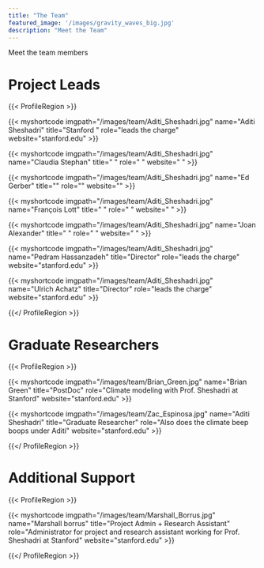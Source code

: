 ```yaml
---
title: "The Team"
featured_image: '/images/gravity_waves_big.jpg'
description: "Meet the Team"
---
```


Meet the team members

# Project Leads

{{< ProfileRegion >}}

{{< myshortcode
  imgpath="/images/team/Aditi_Sheshadri.jpg"
  name="Aditi Sheshadri"
  title="Stanford "
  role="leads the charge"
  website="stanford.edu" >}}

{{< myshortcode
  imgpath="/images/team/Aditi_Sheshadri.jpg"
  name="Claudia Stephan"
  title=" "
  role=" "
  website=" " >}}

{{< myshortcode
  imgpath="/images/team/Aditi_Sheshadri.jpg"
  name="Ed Gerber"
  title=""
  role=""
  website="" >}}

{{< myshortcode
  imgpath="/images/team/Aditi_Sheshadri.jpg"
  name="François Lott"
  title=" "
  role=" "
  website=" " >}}

{{< myshortcode
  imgpath="/images/team/Aditi_Sheshadri.jpg"
  name="Joan Alexander"
  title=" "
  role=" "
  website=" " >}}

{{< myshortcode
  imgpath="/images/team/Aditi_Sheshadri.jpg"
  name="Pedram Hassanzadeh"
  title="Director"
  role="leads the charge"
  website="stanford.edu" >}}

{{< myshortcode
  imgpath="/images/team/Aditi_Sheshadri.jpg"
  name="Ulrich Achatz"
  title="Director"
  role="leads the charge"
  website="stanford.edu" >}}

{{</ ProfileRegion >}}

# Graduate Researchers

{{< ProfileRegion >}}

{{< myshortcode
      imgpath="/images/team/Brian_Green.jpg"
      name="Brian Green"
      title="PostDoc"
      role="Climate modeling with Prof. Sheshadri at Stanford"
      website="stanford.edu" >}}

{{< myshortcode
  imgpath="/images/team/Zac_Espinosa.jpg"
  name="Aditi Sheshadri"
  title="Graduate Researcher"
  role="Also does the climate beep boops under Aditi"
  website="stanford.edu" >}}

{{</ ProfileRegion >}}

# Additional Support

{{< ProfileRegion >}}

{{< myshortcode
  imgpath="/images/team/Marshall_Borrus.jpg"
  name="Marshall borrus"
  title="Project Admin + Research Assistant"
  role="Administrator for project and research assistant working for Prof. Sheshadri at Stanford"
  website="stanford.edu" >}}

{{</ ProfileRegion >}}
